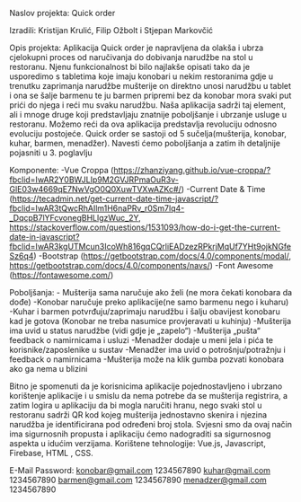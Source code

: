 Naslov projekta: Quick order

Izradili: Kristijan Krulić, Filip Ožbolt i Stjepan Markovčić

Opis projekta:
Aplikacija Quick order je napravljena da olakša i ubrza cjelokupni proces od naručivanja do dobivanja narudžbe na stol u restoranu. Njenu funkcionalnost bi bilo najlakše opisati tako da je usporedimo s tabletima koje imaju konobari u nekim restoranima gdje u trenutku zaprimanja narudžbe mušterije on direktno unosi narudžbu u tablet i ona se šalje barmenu te ju barmen pripremi bez da konobar mora svaki put prići do njega i reći mu svaku narudžbu. Naša aplikacija sadrži taj element, ali i mnoge druge koji predstavljaju znatnije poboljšanje i ubrzanje usluge u restoranu. Možemo reći da ova aplikacija predstavlja revoluciju odnosno evoluciju postojeće. Quick order se sastoji od 5 sučelja(mušterija, konobar, kuhar, barmen, menadžer). Navesti ćemo poboljšanja a zatim ih detaljnije pojasniti u 3. poglavlju

Komponente: 
-Vue Croppa (https://zhanziyang.github.io/vue-croppa/?fbclid=IwAR2Y0BWJLIp9M2GVJRPmaOuR3v-GlE03w4669qE7NwVgO0Q0XuwTVXwAZKc#/)
-Current Date & Time (https://tecadmin.net/get-current-date-time-javascript/?fbclid=IwAR3tQwcRhAIlm1H6naPRv_r0Sm7lq4-_DqcpB7lYFcvonegBHLlgzWuc_2Y, https://stackoverflow.com/questions/1531093/how-do-i-get-the-current-date-in-javascript?fbclid=IwAR3kgUTMcun3IcoWh816gqCQrliEADzezRPkrjMqUf7YHt9ojkNGfeSz6q4)
-Bootstrap (https://getbootstrap.com/docs/4.0/components/modal/, https://getbootstrap.com/docs/4.0/components/navs/)
-Font Awesome (https://fontawesome.com/)

Poboljšanja: - Mušterija sama naručuje ako želi (ne mora čekati konobara da dođe)
		-Konobar naručuje preko aplikacije(ne samo barmenu nego i kuharu)
		-Kuhar i barmen potvrđuju/zaprimaju narudžbu i šalju obavijest konobaru kad je gotova (Konobar ne treba nasumice provjeravati u kuhinju)
		-Mušterija ima uvid u status narudžbe (vidi gdje je „zapelo“)
		-Mušterija „pušta“ feedback o namirnicama i usluzi
		-Menadžer dodaje u meni jela i pića te korisnike/zaposlenike u sustav
		-Menadžer ima uvid o potrošnju/potražnju i feedback o namirnicama
		-Mušterija može na klik gumba pozvati konobara ako ga nema u blizini



Bitno je spomenuti da je korisnicima aplikacije pojednostavljeno i ubrzano korištenje aplikacije i u smislu da nema potrebe da se mušterija registrira, a zatim logira u aplikaciju da bi mogla naručiti hranu, nego svaki stol u restoranu sadrži QR kod kojeg mušterija jednostavno skenira i njezina narudžba je identificirana pod određeni broj stola. Svjesni smo da ovaj način ima sigurnosnih propusta i aplikaciju ćemo nadograditi sa sigurnosnog aspekta u idućim verzijama. Korištene tehnologije: Vue.js, Javascript, Firebase, HTML , CSS.


E-Mail             Password:
konobar@gmail.com  1234567890
kuhar@gmail.com    1234567890
barmen@gmail.com   1234567890
menadzer@gmail.com 1234567890
